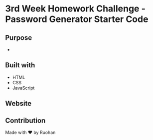 # 3rd Week Homework Challenge - Password Generator Starter Code

## Purpose
* 

## Built with

* HTML
* CSS
* JavaScript

## Website

## Contribution 

Made with ❤ by Ruohan
